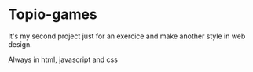 # Topio-games

It's my second project just for an exercice and make another style in web design.

Always in html, javascript and css
